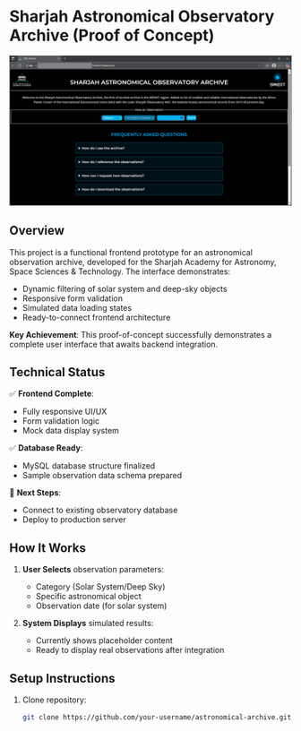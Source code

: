 # Sharjah Astronomical Observatory Archive (Proof of Concept)

![Project Screenshot](/images/screenshot.png) <!-- Add a screenshot later -->

## Overview

This project is a functional frontend prototype for an astronomical observation archive, developed for the Sharjah Academy for Astronomy, Space Sciences & Technology. The interface demonstrates:

- Dynamic filtering of solar system and deep-sky objects
- Responsive form validation
- Simulated data loading states
- Ready-to-connect frontend architecture

**Key Achievement**: This proof-of-concept successfully demonstrates a complete user interface that awaits backend integration.

## Technical Status

✅ **Frontend Complete**:  
- Fully responsive UI/UX  
- Form validation logic  
- Mock data display system  

✅ **Database Ready**:  
- MySQL database structure finalized  
- Sample observation data schema prepared  

🚀 **Next Steps**:  
- Connect to existing observatory database  
- Deploy to production server  

## How It Works

1. **User Selects** observation parameters:
   - Category (Solar System/Deep Sky)
   - Specific astronomical object
   - Observation date (for solar system)

2. **System Displays** simulated results:
   - Currently shows placeholder content
   - Ready to display real observations after integration

## Setup Instructions

1. Clone repository:
   ```bash
   git clone https://github.com/your-username/astronomical-archive.git
